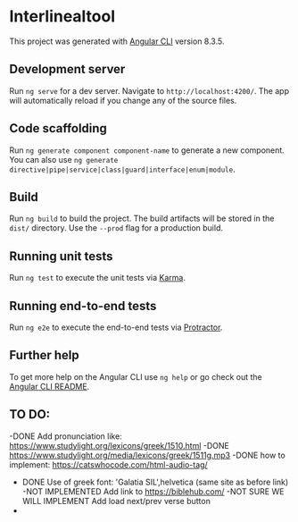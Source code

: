 # Interlinealtool

This project was generated with [Angular CLI](https://github.com/angular/angular-cli) version 8.3.5.

## Development server

Run `ng serve` for a dev server. Navigate to `http://localhost:4200/`. The app will automatically reload if you change any of the source files.

## Code scaffolding

Run `ng generate component component-name` to generate a new component. You can also use `ng generate directive|pipe|service|class|guard|interface|enum|module`.

## Build

Run `ng build` to build the project. The build artifacts will be stored in the `dist/` directory. Use the `--prod` flag for a production build.

## Running unit tests

Run `ng test` to execute the unit tests via [Karma](https://karma-runner.github.io).

## Running end-to-end tests

Run `ng e2e` to execute the end-to-end tests via [Protractor](http://www.protractortest.org/).

## Further help

To get more help on the Angular CLI use `ng help` or go check out the [Angular CLI README](https://github.com/angular/angular-cli/blob/master/README.md).

## TO DO:
-DONE Add pronunciation like: https://www.studylight.org/lexicons/greek/1510.html
  -DONE https://www.studylight.org/media/lexicons/greek/1511g.mp3
  -DONE how to implement: https://catswhocode.com/html-audio-tag/
- DONE Use of greek font: 'Galatia SIL',helvetica (same site as before link)
-NOT IMPLEMENTED Add link to https://biblehub.com/
-NOT SURE WE WILL IMPLEMENT Add load next/prev verse button
-